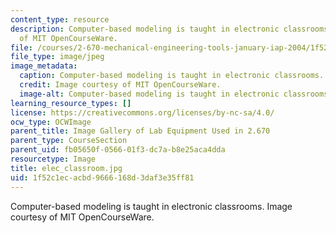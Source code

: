 ```yaml
---
content_type: resource
description: Computer-based modeling is taught in electronic classrooms. Image courtesy
  of MIT OpenCourseWare.
file: /courses/2-670-mechanical-engineering-tools-january-iap-2004/1f52c1ecacbd9666168d3daf3e35ff81_elec_classroom.jpg
file_type: image/jpeg
image_metadata:
  caption: Computer-based modeling is taught in electronic classrooms.
  credit: Image courtesy of MIT OpenCourseWare.
  image-alt: Computer-based modeling is taught in electronic classrooms.
learning_resource_types: []
license: https://creativecommons.org/licenses/by-nc-sa/4.0/
ocw_type: OCWImage
parent_title: Image Gallery of Lab Equipment Used in 2.670
parent_type: CourseSection
parent_uid: fb05650f-0566-01f3-dc7a-b8e25aca4dda
resourcetype: Image
title: elec_classroom.jpg
uid: 1f52c1ec-acbd-9666-168d-3daf3e35ff81
---
```

Computer-based modeling is taught in electronic classrooms. Image courtesy of MIT OpenCourseWare.